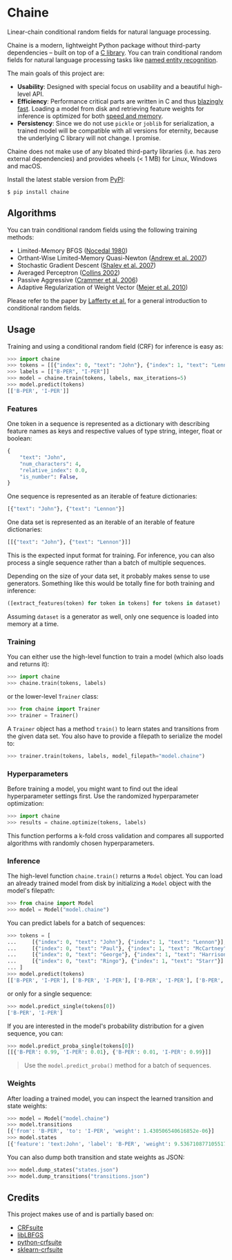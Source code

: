 # Chaine

Linear-chain conditional random fields for natural language processing.

Chaine is a modern, lightweight Python package without third-party dependencies – built on top of a [C library](https://www.chokkan.org/software/crfsuite/). You can train conditional random fields for natural language processing tasks like [named entity recognition](https://en.wikipedia.org/wiki/Named-entity_recognition).

The main goals of this project are:

- **Usability**: Designed with special focus on usability and a beautiful high-level API.
- **Efficiency**: Performance critical parts are written in C and thus [blazingly fast](http://www.chokkan.org/software/crfsuite/benchmark.html). Loading a model from disk and retrieving feature weights for inference is optimized for both [speed and memory](http://www.chokkan.org/software/cqdb/).
- **Persistency**: Since we do not use `pickle` or `joblib` for serialization, a trained model will be compatible with all versions for eternity, because the underlying C library will not change. I promise.

Chaine does not make use of any bloated third-party libraries (i.e. has zero external dependencies) and provides wheels (< 1 MB) for Linux, Windows and macOS.

Install the latest stable version from [PyPI](https://pypi.org/project/chaine):

```
$ pip install chaine
```

## Algorithms

You can train conditional random fields using the following training methods:

- Limited-Memory BFGS ([Nocedal 1980](https://www.jstor.org/stable/2006193))
- Orthant-Wise Limited-Memory Quasi-Newton ([Andrew et al. 2007](https://www.microsoft.com/en-us/research/publication/scalable-training-of-l1-regularized-log-linear-models/))
- Stochastic Gradient Descent ([Shalev et al. 2007](https://www.google.com/url?q=https://www.cs.huji.ac.il/~shais/papers/ShalevSiSr07.pdf))
- Averaged Perceptron ([Collins 2002](https://aclanthology.org/W02-1001.pdf))
- Passive Aggressive ([Crammer et al. 2006](https://jmlr.csail.mit.edu/papers/v7/crammer06a.html))
- Adaptive Regularization of Weight Vector ([Mejer et al. 2010](https://aclanthology.org/D10-1095.pdf))

Please refer to the paper by [Lafferty et al.](https://repository.upenn.edu/cgi/viewcontent.cgi?article=1162&context=cis_papers) for a general introduction to conditional random fields.

## Usage

Training and using a conditional random field (CRF) for inference is easy as:

```python
>>> import chaine
>>> tokens = [[{"index": 0, "text": "John"}, {"index": 1, "text": "Lennon"}]]
>>> labels = [["B-PER", "I-PER"]]
>>> model = chaine.train(tokens, labels, max_iterations=5)
>>> model.predict(tokens)
[['B-PER', 'I-PER']]
```

### Features

One token in a sequence is represented as a dictionary with describing feature names as keys and respective values of type string, integer, float or boolean:

```python
{
    "text": "John",
    "num_characters": 4,
    "relative_index": 0.0,
    "is_number": False,
}
```

One sequence is represented as an iterable of feature dictionaries:

```python
[{"text": "John"}, {"text": "Lennon"}]
```

One data set is represented as an iterable of an iterable of feature dictionaries:

```python
[[{"text": "John"}, {"text": "Lennon"}]]
```

This is the expected input format for training. For inference, you can also process a single sequence rather than a batch of multiple sequences.

Depending on the size of your data set, it probably makes sense to use generators. Something like this would be totally fine for both training and inference:

```python
([extract_features(token) for token in tokens] for tokens in dataset)
```

Assuming `dataset` is a generator as well, only one sequence is loaded into memory at a time.


### Training

You can either use the high-level function to train a model (which also loads and returns it):

```python
>>> import chaine
>>> chaine.train(tokens, labels)
```

or the lower-level `Trainer` class:

```python
>>> from chaine import Trainer
>>> trainer = Trainer()
```

A `Trainer` object has a method `train()` to learn states and transitions from the given data set. You also have to provide a filepath to serialize the model to:

```python
>>> trainer.train(tokens, labels, model_filepath="model.chaine")
```

### Hyperparameters

Before training a model, you might want to find out the ideal hyperparameter settings first. Use the randomized hyperparameter optimization:

```python
>>> import chaine
>>> results = chaine.optimize(tokens, labels)
```

This function performs a k-fold cross validation and compares all supported algorithms with randomly chosen hyperparameters.

### Inference

The high-level function `chaine.train()` returns a `Model` object. You can load an already trained model from disk by initializing a `Model` object with the model's filepath:

```python
>>> from chaine import Model
>>> model = Model("model.chaine")
```

You can predict labels for a batch of sequences:

```python
>>> tokens = [
...     [{"index": 0, "text": "John"}, {"index": 1, "text": "Lennon"}],
...     [{"index": 0, "text": "Paul"}, {"index": 1, "text": "McCartney"}],
...     [{"index": 0, "text": "George"}, {"index": 1, "text": "Harrison"}],
...     [{"index": 0, "text": "Ringo"}, {"index": 1, "text": "Starr"}]
... ]
>>> model.predict(tokens)
[['B-PER', 'I-PER'], ['B-PER', 'I-PER'], ['B-PER', 'I-PER'], ['B-PER', 'I-PER']]
```

or only for a single sequence:

```python
>>> model.predict_single(tokens[0])
['B-PER', 'I-PER']
```

If you are interested in the model's probability distribution for a given sequence, you can:

```python
>>> model.predict_proba_single(tokens[0])
[[{'B-PER': 0.99, 'I-PER': 0.01}, {'B-PER': 0.01, 'I-PER': 0.99}]]
```

> Use the `model.predict_proba()` method for a batch of sequences.

### Weights

After loading a trained model, you can inspect the learned transition and state weights:

```python
>>> model = Model("model.chaine")
>>> model.transitions
[{'from': 'B-PER', 'to': 'I-PER', 'weight': 1.430506540616852e-06}]
>>> model.states
[{'feature': 'text:John', 'label': 'B-PER', 'weight': 9.536710877105517e-07}, ...]
```

You can also dump both transition and state weights as JSON:

```python
>>> model.dump_states("states.json")
>>> model.dump_transitions("transitions.json")
```

## Credits

This project makes use of and is partially based on:

- [CRFsuite](https://github.com/chokkan/crfsuite)
- [libLBFGS](https://github.com/chokkan/liblbfgs)
- [python-crfsuite](https://github.com/scrapinghub/python-crfsuite)
- [sklearn-crfsuite](https://github.com/TeamHG-Memex/sklearn-crfsuite)
